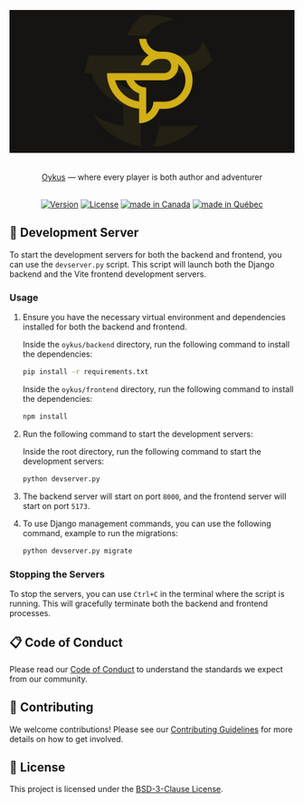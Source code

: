 ![Oykus](.github/assets/banner.jpg "Oykus")

<p align="center">
  <br/>
  <a href="https://github.com/mcpronovost/okp-oykus">Oykus</a> &mdash; where every player is both author and adventurer
  <br/><br/>
</p>

<div align="center">

[![Version](https://img.shields.io/badge/Version-0.1.0-blue.svg)](./CHANGELOG.md)
[![License](https://img.shields.io/badge/License-BSD--3--Clause-red.svg)](./LICENSE)
[![made in Canada](https://img.shields.io/badge/Made%20in-Canada-FF0000)](#)
[![made in Québec](https://img.shields.io/badge/Fait%20au-Québec-003399)](#)

</div>

## 🚀 Development Server

To start the development servers for both the backend and frontend, you can use the `devserver.py` script. This script will launch both the Django backend and the Vite frontend development servers.

### Usage

1. Ensure you have the necessary virtual environment and dependencies installed for both the backend and frontend.

   Inside the `oykus/backend` directory, run the following command to install the dependencies:
   ```bash
   pip install -r requirements.txt
   ```

   Inside the `oykus/frontend` directory, run the following command to install the dependencies:
   ```bash
   npm install
   ```

2. Run the following command to start the development servers:

   Inside the root directory, run the following command to start the development servers:
   ```bash
   python devserver.py
   ```

3. The backend server will start on port `8000`, and the frontend server will start on port `5173`.

4. To use Django management commands, you can use the following command, example to run the migrations:

   ```bash
   python devserver.py migrate
   ```

### Stopping the Servers

To stop the servers, you can use `Ctrl+C` in the terminal where the script is running. This will gracefully terminate both the backend and frontend processes.

## 📋 Code of Conduct

Please read our [Code of Conduct](CODE_OF_CONDUCT.md) to understand the standards we expect from our community.

## 🤝 Contributing

We welcome contributions!
Please see our [Contributing Guidelines](CONTRIBUTING.md) for more details on how to get involved.

## 📜 License

This project is licensed under the [BSD-3-Clause License](LICENSE).
